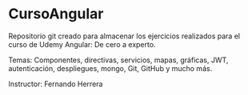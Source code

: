 # CursoAngular

Repositorio git creado para almacenar los ejercicios realizados para el curso de Udemy Angular: De cero a experto.

Temas: Componentes, directivas, servicios, mapas, gráficas, JWT, autenticación, despliegues, mongo, Git, GitHub y mucho más. 

Instructor: Fernando Herrera

